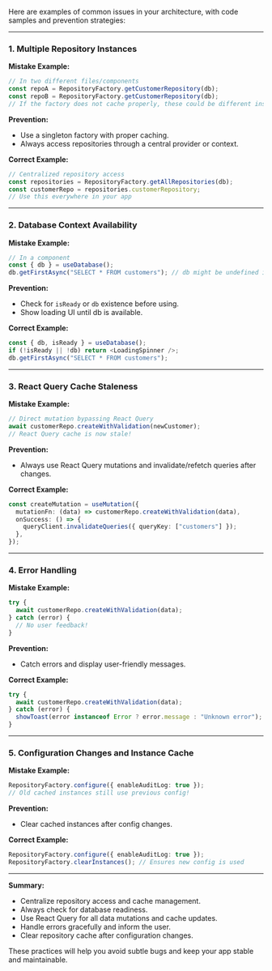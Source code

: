 Here are examples of common issues in your architecture, with code samples and prevention strategies:

---

### 1. **Multiple Repository Instances**

**Mistake Example:**

```typescript
// In two different files/components
const repoA = RepositoryFactory.getCustomerRepository(db);
const repoB = RepositoryFactory.getCustomerRepository(db);
// If the factory does not cache properly, these could be different instances!
```

**Prevention:**

- Use a singleton factory with proper caching.
- Always access repositories through a central provider or context.

**Correct Example:**

```typescript
// Centralized repository access
const repositories = RepositoryFactory.getAllRepositories(db);
const customerRepo = repositories.customerRepository;
// Use this everywhere in your app
```

---

### 2. **Database Context Availability**

**Mistake Example:**

```typescript
// In a component
const { db } = useDatabase();
db.getFirstAsync("SELECT * FROM customers"); // db might be undefined if provider not ready!
```

**Prevention:**

- Check for `isReady` or `db` existence before using.
- Show loading UI until db is available.

**Correct Example:**

```typescript
const { db, isReady } = useDatabase();
if (!isReady || !db) return <LoadingSpinner />;
db.getFirstAsync("SELECT * FROM customers");
```

---

### 3. **React Query Cache Staleness**

**Mistake Example:**

```typescript
// Direct mutation bypassing React Query
await customerRepo.createWithValidation(newCustomer);
// React Query cache is now stale!
```

**Prevention:**

- Always use React Query mutations and invalidate/refetch queries after changes.

**Correct Example:**

```typescript
const createMutation = useMutation({
  mutationFn: (data) => customerRepo.createWithValidation(data),
  onSuccess: () => {
    queryClient.invalidateQueries({ queryKey: ["customers"] });
  },
});
```

---

### 4. **Error Handling**

**Mistake Example:**

```typescript
try {
  await customerRepo.createWithValidation(data);
} catch (error) {
  // No user feedback!
}
```

**Prevention:**

- Catch errors and display user-friendly messages.

**Correct Example:**

```typescript
try {
  await customerRepo.createWithValidation(data);
} catch (error) {
  showToast(error instanceof Error ? error.message : "Unknown error");
}
```

---

### 5. **Configuration Changes and Instance Cache**

**Mistake Example:**

```typescript
RepositoryFactory.configure({ enableAuditLog: true });
// Old cached instances still use previous config!
```

**Prevention:**

- Clear cached instances after config changes.

**Correct Example:**

```typescript
RepositoryFactory.configure({ enableAuditLog: true });
RepositoryFactory.clearInstances(); // Ensures new config is used
```

---

**Summary:**

- Centralize repository access and cache management.
- Always check for database readiness.
- Use React Query for all data mutations and cache updates.
- Handle errors gracefully and inform the user.
- Clear repository cache after configuration changes.

These practices will help you avoid subtle bugs and keep your app stable and maintainable.
